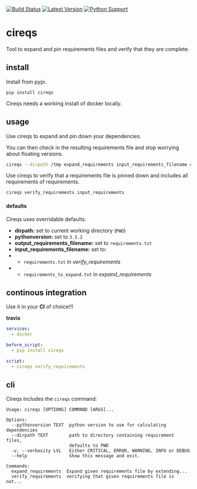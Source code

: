 
[![Build Status](https://travis-ci.org/trustpilot/python-cireqs.svg?branch=master)](https://travis-ci.org/trustpilot/python-cireqs) [![Latest Version](https://img.shields.io/pypi/v/cireqs.svg)](https://pypi.python.org/pypi/cireqs) [![Python Support](https://img.shields.io/pypi/pyversions/cireqs.svg)](https://pypi.python.org/pypi/cireqs)

# cireqs

Tool to expand and pin requirements files and verify that they are complete.

## install
Install from pypi.

`pip install cireqs`

Cireqs needs a working install of docker locally.

## usage

Use cireqs to expand and pin down your dependencies.

You can then check in the resulting requirements file and stop worrying about floating versions.

```bash
cireqs --dirpath /tmp expand_requirements input_requirements_filename output_requirements_filename
```

Use cireqs to verify that a requirements file is pinned down and includes all requirements of requirements.
```bash
cireqs verify_requirements input_requirements
```

#### defaults

Cireqs uses overridable defaults:

* **dirpath:** set to current working directory (`PWD`)
* **pythonversion:** set to `3.5.2`
* **output_requirements_filename:** set to `requirements.txt`
* **input_requirements_filename:** set to:
* * `requirements.txt` in *verify_requirements*
* * `requirements_to_expand.txt` in *expand_requirements*

## continous integration
Use it in your **CI** of choice!!!

**travis**
```yaml
services:
  - docker

before_script:
  - pip install cireqs

script:
  - cireqs verify_requirements
```


## cli
Cireqs includes the `cireqs` command:

```
Usage: cireqs [OPTIONS] COMMAND [ARGS]...

Options:
  --pythonversion TEXT  python version to use for calculating dependencies
  --dirpath TEXT        path to directory containing requirement files,
                        defaults to PWD
  -v, --verbosity LVL   Either CRITICAL, ERROR, WARNING, INFO or DEBUG
  --help                Show this message and exit.

Commands:
  expand_requirements  Expand given requirements file by extending...
  verify_requirements  verifying that given requirements file is not...
```
